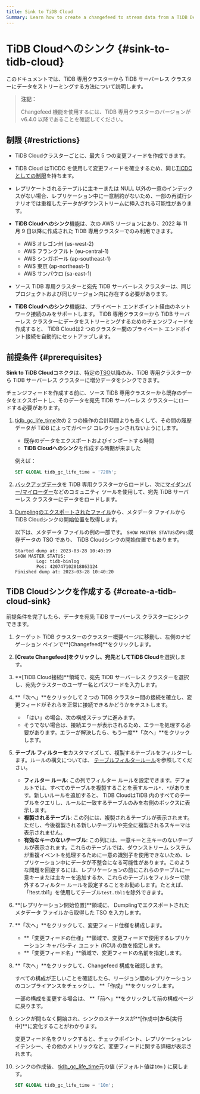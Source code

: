 ```yaml
---
title: Sink to TiDB Cloud
Summary: Learn how to create a changefeed to stream data from a TiDB Dedicated cluster to a TiDB Serverless cluster.
---
```


# TiDB Cloudへのシンク {#sink-to-tidb-cloud}

このドキュメントでは、TiDB 専用クラスターから TiDB サーバーレス クラスターにデータをストリーミングする方法について説明します。

> **注記：**
>
> Changefeed 機能を使用するには、TiDB 専用クラスターのバージョンが v6.4.0 以降であることを確認してください。

## 制限 {#restrictions}

-   TiDB Cloudクラスターごとに、最大 5 つの変更フィードを作成できます。

-   TiDB Cloud はTiCDC を使用して変更フィードを確立するため、同じ[TiCDC としての制限](https://docs.pingcap.com/tidb/stable/ticdc-overview#unsupported-scenarios)を持ちます。

-   レプリケートされるテーブルに主キーまたは NULL 以外の一意のインデックスがない場合、レプリケーション中に一意制約がないため、一部の再試行シナリオでは重複したデータがダウンストリームに挿入される可能性があります。

-   **TiDB Cloudへのシンク**機能は、次の AWS リージョンにあり、2022 年 11 月 9 日以降に作成された TiDB 専用クラスターでのみ利用できます。

    -   AWS オレゴン州 (us-west-2)
    -   AWS フランクフルト (eu-central-1)
    -   AWS シンガポール (ap-southeast-1)
    -   AWS 東京 (ap-northeast-1)
    -   AWS サンパウロ (sa-east-1)

-   ソース TiDB 専用クラスターと宛先 TiDB サーバーレス クラスターは、同じプロジェクトおよび同じリージョン内に存在する必要があります。

-   **TiDB Cloudへのシンク**機能は、プライベート エンドポイント経由のネットワーク接続のみをサポートします。 TiDB 専用クラスターから TiDB サーバーレス クラスターにデータをストリーミングするためのチェンジフィードを作成すると、 TiDB Cloudは2 つのクラスター間のプライベート エンドポイント接続を自動的にセットアップします。

## 前提条件 {#prerequisites}

**Sink to TiDB Cloud**コネクタは、特定の[TSO](https://docs.pingcap.com/tidb/stable/glossary#tso)以降のみ、TiDB 専用クラスターから TiDB サーバーレス クラスターに増分データをシンクできます。

チェンジフィードを作成する前に、ソース TiDB 専用クラスターから既存のデータをエクスポートし、そのデータを宛先 TiDB サーバーレス クラスターにロードする必要があります。

1.  [tidb_gc_life_time](https://docs.pingcap.com/tidb/stable/system-variables#tidb_gc_life_time-new-in-v50)次の 2 つの操作の合計時間よりも長くして、その間の履歴データが TiDB によってガベージ コレクションされないようにします。

    -   既存のデータをエクスポートおよびインポートする時間
    -   **TiDB Cloudへのシンク**を作成する時期が来ました

    例えば：

    ```sql
    SET GLOBAL tidb_gc_life_time = '720h';
    ```

2.  [バックアップデータ](/tidb-cloud/backup-and-restore.md#backup)を TiDB 専用クラスターからロードし、次に[マイダンパー/マイローダー](https://centminmod.com/mydumper.html)などのコミュニティ ツールを使用して、宛先 TiDB サーバーレス クラスターにデータをロードします。

3.  [Dumplingのエクスポートされたファイル](https://docs.pingcap.com/tidb/stable/dumpling-overview#format-of-exported-files)から、メタデータ ファイルからTiDB Cloudシンクの開始位置を取得します。

    以下は、メタデータ ファイルの例の一部です。 `SHOW MASTER STATUS`の`Pos`既存データの TSO であり、 TiDB Cloudシンクの開始位置でもあります。

    ```
    Started dump at: 2023-03-28 10:40:19
    SHOW MASTER STATUS:
            Log: tidb-binlog
            Pos: 420747102018863124
    Finished dump at: 2023-03-28 10:40:20
    ```

## TiDB Cloudシンクを作成する {#create-a-tidb-cloud-sink}

前提条件を完了したら、データを宛先 TiDB サーバーレス クラスターにシンクできます。

1.  ターゲット TiDB クラスターのクラスター概要ページに移動し、左側のナビゲーション ペインで**[Changefeed]**をクリックします。

2.  **[Create Changefeed]**をクリックし、宛先として**TiDB Cloud**を選択します。

3.  **[TiDB Cloud接続]**領域で、宛先 TiDB サーバーレス クラスターを選択し、宛先クラスターのユーザー名とパスワードを入力します。

4.  **「次へ」**をクリックして 2 つの TiDB クラスター間の接続を確立し、変更フィードがそれらを正常に接続できるかどうかをテストします。

    -   「はい」の場合、次の構成ステップに進みます。
    -   そうでない場合は、接続エラーが表示されるため、エラーを処理する必要があります。エラーが解決したら、もう一度**「次へ」**をクリックします。

5.  **テーブル フィルターを**カスタマイズして、複製するテーブルをフィルターします。ルールの構文については、 [テーブルフィルタールール](/table-filter.md)を参照してください。

    -   **フィルター ルール**: この列でフィルター ルールを設定できます。デフォルトでは、すべてのテーブルを複製することを表すルール`*. *`があります。新しいルールを追加すると、 TiDB CloudはTiDB 内のすべてのテーブルをクエリし、ルールに一致するテーブルのみを右側のボックスに表示します。
    -   **複製されるテーブル**: この列には、複製されるテーブルが表示されます。ただし、今後複製​​される新しいテーブルや完全に複製されるスキーマは表示されません。
    -   **有効なキーのないテーブル**: この列には、一意キーと主キーのないテーブルが表示されます。これらのテーブルでは、ダウンストリーム システムが重複イベントを処理するために一意の識別子を使用できないため、レプリケーション中にデータが不整合になる可能性があります。このような問題を回避するには、レプリケーションの前にこれらのテーブルに一意キーまたは主キーを追加するか、これらのテーブルをフィルターで除外するフィルター ルールを設定することをお勧めします。たとえば、「!test.tbl1」を使用してテーブル`test.tbl1`を除外できます。

6.  **[レプリケーション開始位置]**領域に、 Dumplingでエクスポートされたメタデータ ファイルから取得した TSO を入力します。

7.  **「次へ」**をクリックして、変更フィード仕様を構成します。

    -   **「変更フィードの仕様」**領域で、変更フィードで使用するレプリケーション キャパシティ ユニット (RCU) の数を指定します。
    -   **「変更フィード名」**領域で、変更フィードの名前を指定します。

8.  **「次へ」**をクリックして、Changefeed 構成を確認します。

    すべての構成が正しいことを確認したら、リージョン間のレプリケーションのコンプライアンスをチェックし、 **「作成」**をクリックします。

    一部の構成を変更する場合は、 **「前へ」**をクリックして前の構成ページに戻ります。

9.  シンクが間もなく開始され、シンクのステータスが**[作成中]**から**[実行中]**に変化することがわかります。

    変更フィード名をクリックすると、チェックポイント、レプリケーションレイテンシー、その他のメトリックなど、変更フィードに関する詳細が表示されます。

10. シンクの作成後、 [tidb_gc_life_time](https://docs.pingcap.com/tidb/stable/system-variables#tidb_gc_life_time-new-in-v50)元の値 (デフォルト値は`10m` ) に戻します。

    ```sql
    SET GLOBAL tidb_gc_life_time = '10m';
    ```
